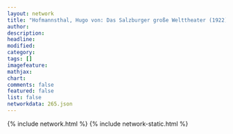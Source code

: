 ```yaml
---
layout: network
title: "Hofmannsthal, Hugo von: Das Salzburger große Welttheater (1922)"
author:
description:
headline:
modified:
category:
tags: []
imagefeature: 
mathjax: 
chart: 
comments: false
featured: false
list: false
networkdata: 265.json
---
```

{% include network.html %}
{% include network-static.html %}
